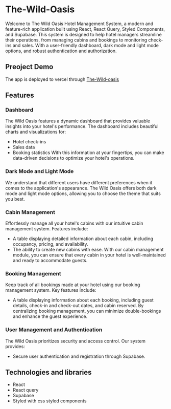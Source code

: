 # The-Wild-Oasis
Welcome to The Wild Oasis Hotel Management System, a modern and feature-rich application built using React, React Query, Styled Components, and Supabase. This system is designed to help hotel managers streamline their operations, from managing cabins and bookings to monitoring check-ins and sales. With a user-friendly dashboard, dark mode and light mode options, and robust authentication and authorization.

## Preoject Demo
The app is deployed to vercel through [The-Wild-oasis](https://wild-oasis-mourad.vercel.app/)

## Features
### Dashboard
The Wild Oasis features a dynamic dashboard that provides valuable insights into your hotel's performance. The dashboard includes beautiful charts and visualizations for:

* Hotel check-ins
* Sales data
* Booking statistics
With this information at your fingertips, you can make data-driven decisions to optimize your hotel's operations.

### Dark Mode and Light Mode
We understand that different users have different preferences when it comes to the application's appearance. The Wild Oasis offers both dark mode and light mode options, allowing you to choose the theme that suits you best.

### Cabin Management
Effortlessly manage all your hotel's cabins with our intuitive cabin management system. Features include:

* A table displaying detailed information about each cabin, including occupancy, pricing, and availability.
* The ability to create new cabins with ease.
With our cabin management module, you can ensure that every cabin in your hotel is well-maintained and ready to accommodate guests.

### Booking Management
Keep track of all bookings made at your hotel using our booking management system. Key features include:

* A table displaying information about each booking, including guest details, check-in and check-out dates, and cabin reserved.
By centralizing booking management, you can minimize double-bookings and enhance the guest experience.

### User Management and Authentication
The Wild Oasis prioritizes security and access control. Our system provides:
* Secure user authentication and registration through Supabase.

## Technologies and libraries
* React
* React query
* Supabase
* Styled with css styled components
